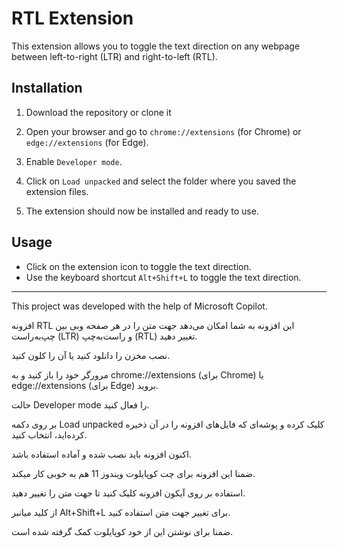 # RTL Extension

This extension allows you to toggle the text direction on any webpage between left-to-right (LTR) and right-to-left (RTL).

## Installation

1. Download the repository or clone it

2. Open your browser and go to `chrome://extensions` (for Chrome) or `edge://extensions` (for Edge).

3. Enable `Developer mode`.

4. Click on `Load unpacked` and select the folder where you saved the extension files.

5. The extension should now be installed and ready to use.

## Usage

- Click on the extension icon to toggle the text direction.
- Use the keyboard shortcut `Alt+Shift+L` to toggle the text direction.
------------------------
This project was developed with the help of Microsoft Copilot.


افزونه RTL
این افزونه به شما امکان می‌دهد جهت متن را در هر صفحه وبی بین چپ‌به‌راست (LTR) و راست‌به‌چپ (RTL) تغییر دهید.

نصب
مخزن را دانلود کنید یا آن را کلون کنید.

مرورگر خود را باز کنید و به chrome://extensions (برای Chrome) یا edge://extensions (برای Edge) بروید.

حالت Developer mode را فعال کنید.

بر روی دکمه Load unpacked کلیک کرده و پوشه‌ای که فایل‌های افزونه را در آن ذخیره کرده‌اید، انتخاب کنید.

اکنون افزونه باید نصب شده و آماده استفاده باشد.

ضمنا این افزونه برای چت کوپایلوت ویندوز 11 هم به خوبی کار میکند.

استفاده
بر روی آیکون افزونه کلیک کنید تا جهت متن را تغییر دهید.

از کلید میانبر Alt+Shift+L برای تغییر جهت متن استفاده کنید.

ضمنا برای نوشتن این از خود کوپایلوت کمک گرفته شده است.
